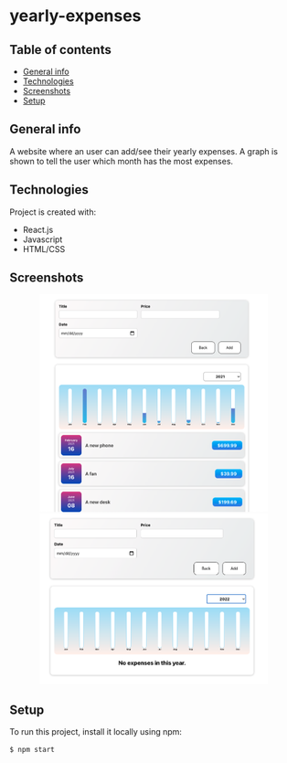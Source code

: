 # yearly-expenses
## Table of contents
* [General info](#general-info)
* [Technologies](#technologies)
* [Screenshots](#Screenshots)
* [Setup](#setup)

## General info
A website where an user can add/see their yearly expenses. A graph is shown to tell the user which month has the most expenses.
	
## Technologies
Project is created with:
* React.js
* Javascript
* HTML/CSS

## Screenshots
<div align="center">
    <img src="https://github.com/kimmr/yearly-expenses/blob/master/screenshot.png" width="400px"</img>
    <img src="https://github.com/kimmr/yearly-expenses/blob/master/screenshot2.png" width="400px"</img> 
</div>

	
## Setup
To run this project, install it locally using npm:

```
$ npm start
```
